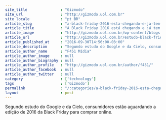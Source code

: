 ```yaml
---
site_title               : "Gizmodo"
site_url                 : "http://gizmodo.uol.com.br"
site_locale              : "pt_BR"
article_slug             : "a-black-friday-2016-esta-chegando-e-ja-tem-muita-gente-ansiosa-para-comprar-online"
article_title            : "A Black Friday 2016 está chegando e já tem muita gente ansiosa para comprar online"
article_image            : "http://gizmodo.uol.com.br/wp-content/blogs.dir/8/files/2016/09/e-commerce-1606962_1280-e1475238116626.png"
article_url              : "http://gizmodo.uol.com.br/estudo-black-friday-2016/"
article_published_at     : "2016-09-30T14:56:00-03:00"
article_description      : "Segundo estudo do Google e da Cielo, consumidores estão aguardando a edição de 2016 da Black Friday para comprar online."
article_author_name      : "F451 Mídia"
article_author_image     : null
article_author_biography : null
article_author_profile   : "http://gizmodo.uol.com.br/author/f451/"
article_author_facebook  : null
article_author_twitter   : null
category                 : ['technology']
tags                     : ['Gizmodo']
permalink                : "/:categories/a-black-friday-2016-esta-chegando-e-ja-tem-muita-gente-ansiosa-para-comprar-online/"
layout                   : post
---
```


Segundo estudo do Google e da Cielo, consumidores estão aguardando a edição de 2016 da Black Friday para comprar online.
